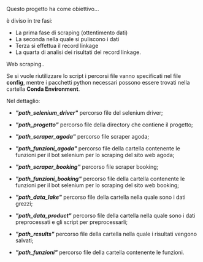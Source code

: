 Questo progetto ha come obiettivo...


è diviso in tre fasi:
  - La prima fase di scraping (ottentimento dati)
  - La seconda nella quale si puliscono i dati 
  - Terza si effettua il record linkage
  - La quarta di analisi dei risultati del record linkage.



Web scraping..




Se si vuole riutilizzare lo script i percorsi file vanno specificati nel file **config**, mentre i pacchetti python necessari possono essere trovati nella cartella **Conda Environment**. 

Nel dettaglio:
-  ***"path_selenium_driver"*** percorso file del selenium driver;

-  ***"path_progetto"*** percorso file della directory che contiene il progetto;

-  ***"path_scraper_agoda"*** percorso file scraper agoda;

-  ***"path_funzioni_agoda"*** percorso file della cartella contenente le funzioni per il 
   bot selenium per lo scraping del sito web agoda;

-  ***"path_scraper_booking"*** percorso file scraper booking;

-  ***"path_funzioni_booking"*** percorso file della cartella contenente le funzioni per il 
   bot selenium per lo scraping del sito web booking;

-  ***"path_data_lake"*** percorso file della cartella nella quale sono i dati grezzi;

-  ***"path_data_product"*** percorso file della cartella nella quale sono i dati  
    preprocessati e gli script per preprocessarli;

-  ***"path_results"*** percorso file della cartella nella quale i risultati vengono salvati;

-  ***"path_funzioni"*** percorso file della cartella contenente le funzioni.


